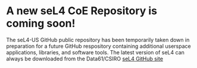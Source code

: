 # A new seL4 CoE Repository is coming soon!
The seL4-US GitHub public repository has been temporarily taken down in preparation for a future GitHub respository containing additional userspace applications, libraries, and software tools.
The latest version of seL4 can always be downloaded from the Data61/CSIRO [seL4 GitHub site](https://github.com/seL4)
